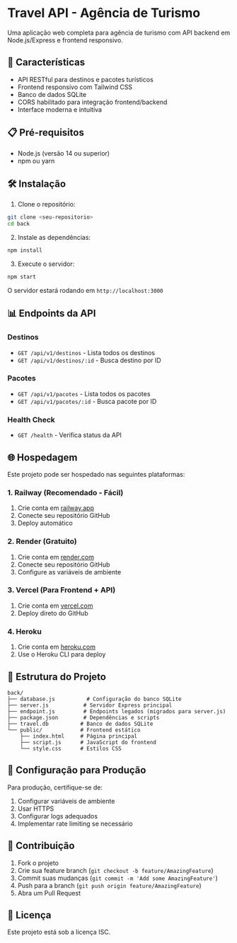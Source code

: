 # Travel API - Agência de Turismo

Uma aplicação web completa para agência de turismo com API backend em Node.js/Express e frontend responsivo.

## 🚀 Características

- API RESTful para destinos e pacotes turísticos
- Frontend responsivo com Tailwind CSS
- Banco de dados SQLite
- CORS habilitado para integração frontend/backend
- Interface moderna e intuitiva

## 📋 Pré-requisitos

- Node.js (versão 14 ou superior)
- npm ou yarn

## 🛠️ Instalação

1. Clone o repositório:
```bash
git clone <seu-repositorio>
cd back
```

2. Instale as dependências:
```bash
npm install
```

3. Execute o servidor:
```bash
npm start
```

O servidor estará rodando em `http://localhost:3000`

## 📊 Endpoints da API

### Destinos
- `GET /api/v1/destinos` - Lista todos os destinos
- `GET /api/v1/destinos/:id` - Busca destino por ID

### Pacotes
- `GET /api/v1/pacotes` - Lista todos os pacotes
- `GET /api/v1/pacotes/:id` - Busca pacote por ID

### Health Check
- `GET /health` - Verifica status da API

## 🌐 Hospedagem

Este projeto pode ser hospedado nas seguintes plataformas:

### 1. Railway (Recomendado - Fácil)
1. Crie conta em [railway.app](https://railway.app)
2. Conecte seu repositório GitHub
3. Deploy automático

### 2. Render (Gratuito)
1. Crie conta em [render.com](https://render.com)
2. Conecte seu repositório GitHub
3. Configure as variáveis de ambiente

### 3. Vercel (Para Frontend + API)
1. Crie conta em [vercel.com](https://vercel.com)
2. Deploy direto do GitHub

### 4. Heroku
1. Crie conta em [heroku.com](https://heroku.com)
2. Use o Heroku CLI para deploy

## 📁 Estrutura do Projeto

```
back/
├── database.js          # Configuração do banco SQLite
├── server.js           # Servidor Express principal
├── endpoint.js         # Endpoints legados (migrados para server.js)
├── package.json        # Dependências e scripts
├── travel.db          # Banco de dados SQLite
└── public/            # Frontend estático
    ├── index.html     # Página principal
    ├── script.js      # JavaScript do frontend
    └── style.css      # Estilos CSS
```

## 🔧 Configuração para Produção

Para produção, certifique-se de:

1. Configurar variáveis de ambiente
2. Usar HTTPS
3. Configurar logs adequados
4. Implementar rate limiting se necessário

## 🤝 Contribuição

1. Fork o projeto
2. Crie sua feature branch (`git checkout -b feature/AmazingFeature`)
3. Commit suas mudanças (`git commit -m 'Add some AmazingFeature'`)
4. Push para a branch (`git push origin feature/AmazingFeature`)
5. Abra um Pull Request

## 📝 Licença

Este projeto está sob a licença ISC.
